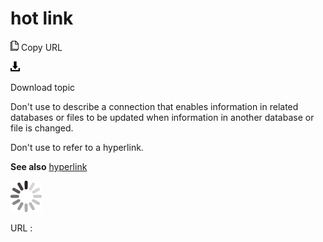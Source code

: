 # hot link

![Copy URL](media/hot-link/Copy.png)
Copy URL

![Download](media/hot-link/Download.png)

Download topic

Don't use to describe a connection that
enables information in related databases or files to be
updated when information in another database or file is changed. 

Don't use to refer to a hyperlink.

**See also** [hyperlink](https://worldready.cloudapp.net/Styleguide/Read?id=2700&topicid=33969)

![In progress](media/hot-link/activity-large.gif)

URL :
